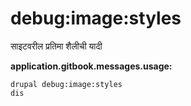# debug:image:styles
साइटवरील प्रतिमा शैलीची यादी

**application.gitbook.messages.usage:**
```
drupal debug:image:styles
dis
```
